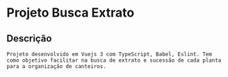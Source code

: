# Projeto Busca Extrato

## Descrição
    Projeto desenvolvido em Vuejs 3 com TypeScript, Babel, Eslint. Tem como objetivo facilitar na busca de extrato e sucessão de cada planta para a organização de canteiros.
